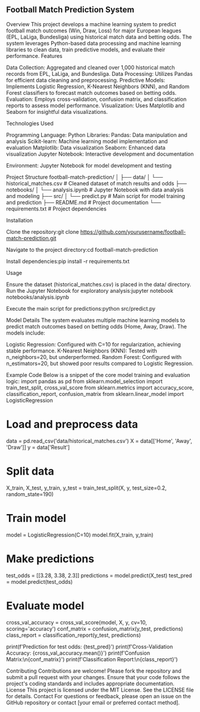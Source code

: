 ## Football Match Prediction System
Overview
This project develops a machine learning system to predict football match outcomes (Win, Draw, Loss) for major European leagues (EPL, LaLiga, Bundesliga) using historical match data and betting odds. The system leverages Python-based data processing and machine learning libraries to clean data, train predictive models, and evaluate their performance.
Features

Data Collection: Aggregated and cleaned over 1,000 historical match records from EPL, LaLiga, and Bundesliga.
Data Processing: Utilizes Pandas for efficient data cleaning and preprocessing.
Predictive Models: Implements Logistic Regression, K-Nearest Neighbors (KNN), and Random Forest classifiers to forecast match outcomes based on betting odds.
Evaluation: Employs cross-validation, confusion matrix, and classification reports to assess model performance.
Visualization: Uses Matplotlib and Seaborn for insightful data visualizations.

Technologies Used

Programming Language: Python
Libraries:
Pandas: Data manipulation and analysis
Scikit-learn: Machine learning model implementation and evaluation
Matplotlib: Data visualization
Seaborn: Enhanced data visualization
Jupyter Notebook: Interactive development and documentation


Environment: Jupyter Notebook for model development and testing

Project Structure
football-match-prediction/
│
├── data/
│   └── historical_matches.csv  # Cleaned dataset of match results and odds
├── notebooks/
│   └── analysis.ipynb          # Jupyter Notebook with data analysis and modeling
├── src/
│   └── predict.py             # Main script for model training and prediction
├── README.md                  # Project documentation
└── requirements.txt           # Project dependencies

Installation

Clone the repository:git clone https://github.com/yourusername/football-match-prediction.git


Navigate to the project directory:cd football-match-prediction


Install dependencies:pip install -r requirements.txt



Usage

Ensure the dataset (historical_matches.csv) is placed in the data/ directory.
Run the Jupyter Notebook for exploratory analysis:jupyter notebook notebooks/analysis.ipynb


Execute the main script for predictions:python src/predict.py



Model Details
The system evaluates multiple machine learning models to predict match outcomes based on betting odds (Home, Away, Draw). The models include:

Logistic Regression: Configured with C=10 for regularization, achieving stable performance.
K-Nearest Neighbors (KNN): Tested with n_neighbors=20, but underperformed.
Random Forest: Configured with n_estimators=20, but showed poor results compared to Logistic Regression.

Example Code
Below is a snippet of the core model training and evaluation logic:
import pandas as pd
from sklearn.model_selection import train_test_split, cross_val_score
from sklearn.metrics import accuracy_score, classification_report, confusion_matrix
from sklearn.linear_model import LogisticRegression

# Load and preprocess data
data = pd.read_csv('data/historical_matches.csv')
X = data[['Home', 'Away', 'Draw']]
y = data['Result']

# Split data
X_train, X_test, y_train, y_test = train_test_split(X, y, test_size=0.2, random_state=190)

# Train model
model = LogisticRegression(C=10)
model.fit(X_train, y_train)

# Make predictions
test_odds = [[3.28, 3.38, 2.3]]
predictions = model.predict(X_test)
test_pred = model.predict(test_odds)

# Evaluate model
cross_val_accuracy = cross_val_score(model, X, y, cv=10, scoring='accuracy')
conf_matrix = confusion_matrix(y_test, predictions)
class_report = classification_report(y_test, predictions)

print(f'Prediction for test odds: {test_pred}')
print(f'Cross-Validation Accuracy: {cross_val_accuracy.mean()}')
print(f'Confusion Matrix:\n{conf_matrix}')
print(f'Classification Report:\n{class_report}')

Contributing
Contributions are welcome! Please fork the repository and submit a pull request with your changes. Ensure that your code follows the project's coding standards and includes appropriate documentation.
License
This project is licensed under the MIT License. See the LICENSE file for details.
Contact
For questions or feedback, please open an issue on the GitHub repository or contact [your email or preferred contact method].